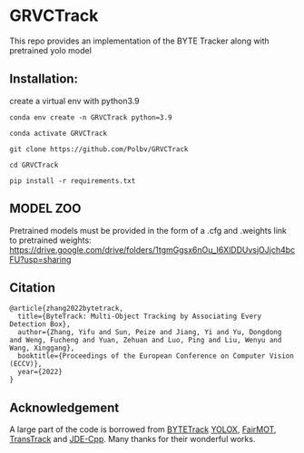 # GRVCTrack

This repo provides an implementation of the BYTE Tracker along with pretrained yolo model
## Installation:

create a virtual env with python3.9 
```
conda env create -n GRVCTrack python=3.9
```
```
conda activate GRVCTrack
```
```
git clone https://github.com/Polbv/GRVCTrack
```
```
cd GRVCTrack
```
```
pip install -r requirements.txt
```

## MODEL ZOO
Pretrained models must be provided in the form of a .cfg and .weights
link to pretrained weights: https://drive.google.com/drive/folders/1tgmGgsx6nOu_I6XlDDUvsjOJjch4bcFU?usp=sharing





## Citation

```
@article{zhang2022bytetrack,
  title={ByteTrack: Multi-Object Tracking by Associating Every Detection Box},
  author={Zhang, Yifu and Sun, Peize and Jiang, Yi and Yu, Dongdong and Weng, Fucheng and Yuan, Zehuan and Luo, Ping and Liu, Wenyu and Wang, Xinggang},
  booktitle={Proceedings of the European Conference on Computer Vision (ECCV)},
  year={2022}
}
```

## Acknowledgement

A large part of the code is borrowed from [BYTETrack](https://github.com/ifzhang/ByteTrack) [YOLOX](https://github.com/Megvii-BaseDetection/YOLOX), [FairMOT](https://github.com/ifzhang/FairMOT), [TransTrack](https://github.com/PeizeSun/TransTrack) and [JDE-Cpp](https://github.com/samylee/Towards-Realtime-MOT-Cpp). Many thanks for their wonderful works.
